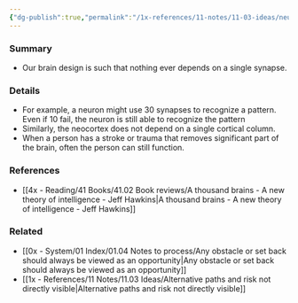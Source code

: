 ```yaml
---
{"dg-publish":true,"permalink":"/1x-references/11-notes/11-03-ideas/neuron-pathways-design-in-our-brain-are-redundant-for-backup/","title":"Neuron pathways design in our brain are redundant for backup","dgShowBacklinks":false}
---
```


### Summary
- Our brain design is such that nothing ever depends on a single synapse. 

### Details
- For example, a neuron might use 30 synapses to recognize a pattern. Even if 10 fail, the neuron is still able to recognize the pattern
- Similarly, the neocortex does not depend on a single cortical column. 
- When a person has a stroke or trauma that removes significant part of the brain, often the person can still function.

### References
- [[4x - Reading/41 Books/41.02 Book reviews/A thousand brains - A new theory of intelligence - Jeff Hawkins\|A thousand brains - A new theory of intelligence - Jeff Hawkins]]
### Related
- [[0x - System/01 Index/01.04 Notes to process/Any obstacle or set back should always be viewed as an opportunity\|Any obstacle or set back should always be viewed as an opportunity]]
- [[1x - References/11 Notes/11.03 Ideas/Alternative paths and risk not directly visible\|Alternative paths and risk not directly visible]]